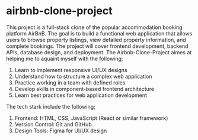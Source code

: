 # airbnb-clone-project
This project is a full-stack clone of the popular accommodation booking platform AirBnB. The goal is to build a functional web application that allows users to browse property listings, view detailed property information, and complete bookings. The project will cover frontend development, backend APIs, database design, and deployment.
The Airbnb-Clone-Project aimes at helping me to aquaint myself with the following;
1) Learn to implement responsive UI/UX designs
2) Understand how to structure a complex web application
3) Practice working in a team with defined roles
4) Develop skills in component-based frontend architecture
5) Learn best practices for web application development
   
The tech stark include the following;
1) Frontend: HTML, CSS, JavaScript (React or similar framework)
2) Version Control: Git and GitHub
3) Design Tools: Figma for UI/UX design


